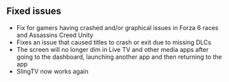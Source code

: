 ## Fixed issues
- Fix for gamers having crashed and/or graphical issues in Forza 6 races and Assassins Creed Unity
- Fixes an issue that caused titles to crash or exit due to missing DLCs
- The screen will no longer dim in Live TV and other media apps after going to the dashboard, launching another app and then returning to the app
- SlingTV now works again